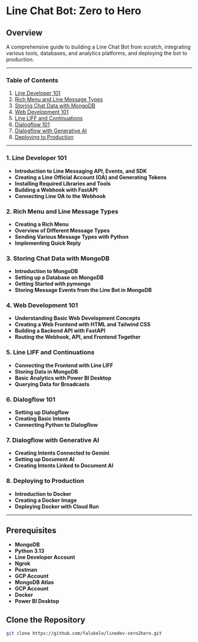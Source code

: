 # Line Chat Bot: Zero to Hero

## Overview
A comprehensive guide to building a Line Chat Bot from scratch, integrating various tools, databases, and analytics platforms, and deploying the bot to production.

---

### Table of Contents
1. [Line Developer 101](#line-dev-101)
2. [Rich Menu and Line Message Types](#rich-menu-and-line-message-types)
3. [Storing Chat Data with MongoDB](#storing-chat-data-with-mongodb)
4. [Web Development 101](#web-development-101)
5. [Line LIFF and Continuations](#line-liff-and-continuations)
6. [Dialogflow 101](#dialogflow-101)
7. [Dialogflow with Generative AI](#dialogflow-with-generative-ai)
8. [Deploying to Production](#deploying-to-production)

---

### 1. Line Developer 101
- **Introduction to Line Messaging API, Events, and SDK**
- **Creating a Line Official Account (OA) and Generating Tokens**
- **Installing Required Libraries and Tools**
- **Building a Webhook with FastAPI**
- **Connecting Line OA to the Webhook**

### 2. Rich Menu and Line Message Types
- **Creating a Rich Menu**
- **Overview of Different Message Types**
- **Sending Various Message Types with Python**
- **Implementing Quick Reply**

### 3. Storing Chat Data with MongoDB
- **Introduction to MongoDB**
- **Setting up a Database on MongoDB**
- **Getting Started with pymongo**
- **Storing Message Events from the Line Bot in MongoDB**

### 4. Web Development 101
- **Understanding Basic Web Development Concepts**
- **Creating a Web Frontend with HTML and Tailwind CSS**
- **Building a Backend API with FastAPI**
- **Routing the Webhook, API, and Frontend Together**

### 5. Line LIFF and Continuations
- **Connecting the Frontend with Line LIFF**
- **Storing Data in MongoDB**
- **Basic Analytics with Power BI Desktop**
- **Querying Data for Broadcasts**

### 6. Dialogflow 101
- **Setting up Dialogflow**
- **Creating Basic Intents**
- **Connecting Python to Dialogflow**

### 7. Dialogflow with Generative AI
- **Creating Intents Connected to Gemini**
- **Setting up Document AI**
- **Creating Intents Linked to Document AI**

### 8. Deploying to Production
- **Introduction to Docker**
- **Creating a Docker Image**
- **Deploying Docker with Cloud Run**

---

## Prerequisites
- **MongoDB**
- **Python 3.13**
- **Line Developer Account**
- **Ngrok**
- **Postman**
- **GCP Account**
- **MongoDB Atlas**
- **GCP Account**
- **Docker**
- **Power BI Desktop**

## Clone the Repository
   ```bash
   git clone https://github.com/falukelo/linedev-zero2hero.git

